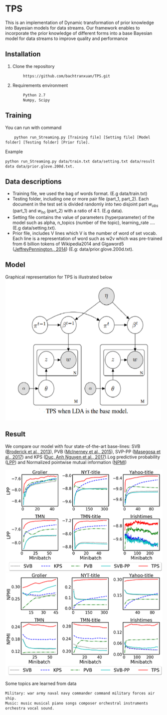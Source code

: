 

# TPS
This is an implementation of Dynamic transformation of prior knowledge into Bayesian models for data streams. Our framework enables to incorporate the prior knowledge of different forms into a base Bayesian model for data streams to improve quality and performance
## Installation
1. Clone the repository
```
		https://github.com/bachtranxuan/TPS.git
``` 
2. Requirements environment
```
		Python 2.7
		Numpy, Scipy
```
## Training
You can run with command
```
	python run_Streaming.py [Training file] [Setting file] [Model folder] [Testing folder] [Prior file].
```
Example
```
python run_Streaming.py data/train.txt data/setting.txt data/result data data/prior.glove.200d.txt.
```
## Data descriptions
*	Training file, we used the bag of words format. (E.g data/train.txt)
*	Testing folder, including one or more pair file (part_1, part_2). Each document in the test set is divided randomly into two disjoint part $w_{obs}$ (part_1) and $w_{ho}$ (part_2) with a ratio of 4:1. (E.g data).
*	Setting file contains the value of parameters (hyperparameter) of the model such as alpha, n_topics (number of the topic), learning_rate .... (E.g data/setting.txt). 
*	Prior file, includes V lines which V is the number of word of set vocab. Each line is a representation of word such as w2v which was pre-trained from 6 billion tokens of Wikipedia2014 and Gigaword5 ([JeffreyPennington., 2014](https://nlp.stanford.edu/projects/glove/)) (E.g: data/prior.glove.200d.txt).
## Model
Graphical representation for TPS is illustrated below
\
<img src="figures/model.png" alt="centered image" height="450px" width="500px" >
## Result
We compare our model with four state-of-the-art base-lines:
SVB ([Broderick et al., 2013](https://arxiv.org/pdf/1307.6769.pdf)), PVB ([McInerney et al.,  2015](https://arxiv.org/pdf/1507.05253.pdf)), SVP-PP ([Masegosa et al., 2017](http://proceedings.mlr.press/v70/masegosa17a/masegosa17a.pdf)) and KPS ([Duc, Anh Nguyen et al., 2017](https://link.springer.com/chapter/10.1007/978-3-319-57529-2_20)).Log predictive probability ([LPP](http://jmlr.org/papers/v14/hoffman13a.html))  and Normalized pointwise mutual information ([NPMI](https://www.aclweb.org/anthology/E14-1056/))

![Log predictive probability](./figures/perplexities.png)
![Normalized pointwise mutual information](./figures/npmi.png)

Some topics are learned from data
```
Military: war army naval navy commander command military forces air ship.
Music: music musical piano songs composer orchestral instruments orchestra vocal sound.
``` 
